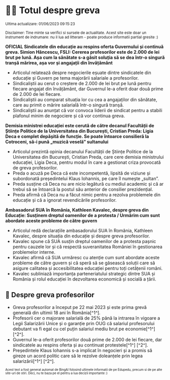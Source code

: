 # 👩‍🏫 Totul despre greva
<sub>Ultima actualizare: 01/06/2023 09:15:23</sub>

<sub>Disclaimer: Tine minte sa verifici si sursele de actualitate. Acest site este doar un instrument de indrumare: nu il lua ad litteram - poate produce informatii partial gresite :)</sub>

**OFICIAL Sindicatele din educație au respins oferta Guvernului și continuă greva. Simion Hăncescu, FSLI: Cererea profesorilor este de 2.000 de lei brut pe lună. Așa cum la sănătate s-a găsit soluția să se dea într-o singură tranșă mărirea, așa vor și angajații din învățământ**
- Articolul relatează despre negocierile eșuate dintre sindicatele din educație și Guvern pe tema majorării salariale a profesorilor.
- Sindicaliștii au cerut o creștere de 2.000 de lei brut pe lună pentru fiecare angajat din învățământ, dar Guvernul le-a oferit doar două prime de 2.000 de lei fiecare.
- Sindicaliștii au comparat situația lor cu cea a angajaților din sănătate, care au primit o mărire salarială într-o singură tranșă.
- Sindicaliștii au anunțat că vor convoca liderii de sindicat pentru a stabili plafonul minim de negociere și că vor continua greva.

**Demisia ministrei educației este cerută de către decanul Facultății de Științe Politice de la Universitatea din București, Cristian Preda: Ligia Deca e complet depășită de funcție. Se poate întoarce consilieră la Cotroceni, să-i pună „muzică veselă” sultanului**
- Articolul prezintă opinia decanului Facultății de Științe Politice de la Universitatea din București, Cristian Preda, care cere demisia ministrului educației, Ligia Deca, pentru modul în care a gestionat criza provocată de greva profesorilor.
- Preda o acuză pe Deca că este incompetentă, lipsită de viziune și subordonată președintelui Klaus Iohannis, pe care îl numește „sultan”.
- Preda susține că Deca nu are nicio legătură cu mediul academic și că ar trebui să se întoarcă la postul său anterior de consilier prezidențial.
- Preda afirmă că Deca nu a făcut nimic pentru a rezolva problemele din educație și că a ignorat revendicările profesorilor.

**Ambasadorul SUA în România, Kathleen Kavalec, despre greva din Educație: Susținem dreptul oamenilor de a protesta / Urmărim cum sunt abordate aceste probleme de către guvern**
- Articolul redă declarațiile ambasadorului SUA în România, Kathleen Kavalec, despre situația din educație și despre greva profesorilor.
- Kavalec spune că SUA susțin dreptul oamenilor de a protesta pașnic pentru cauzele lor și că respectă suveranitatea României în gestionarea problemelor interne.
- Kavalec afirmă că SUA urmăresc cu atenție cum sunt abordate aceste probleme de către guvern și că speră să se găsească soluții care să asigure calitatea și accesibilitatea educației pentru toți cetățenii români.
- Kavalec subliniază importanța parteneriatului strategic dintre SUA și România și rolul educației în dezvoltarea economică și socială a țării.

## 🏫 Despre greva profesorilor
- Greva profesorilor a început pe 22 mai 2023 și este prima grevă generală din ultimii 18 ani în România[^1^].
- Profesorii cer o majorare salarială de 25% până la intrarea în vigoare a Legii Salarizării Unice și o garanție prin OUG că salariul profesorului debutant va fi egal cu cel puțin salariul mediu brut pe economie[^1^] [^2^].
- Guvernul le-a oferit profesorilor două prime de 2.000 de lei fiecare, dar sindicatele au respins oferta și au continuat protestele[^1^] [^2^].
- Președintele Klaus Iohannis s-a implicat în negocieri și a promis să gireze un acord politic care să le rezolve doleanțele prin legea salarizării[^1^] [^2^].


<sub><sub>Acest text a fost generat automat de BingAI folosind ultimele informatii de pe Edupedu, precum si de pe alte site-uri de stiri. Deci, nu te baza pe el pentru a lua decizii importante :)</sub></sub>
